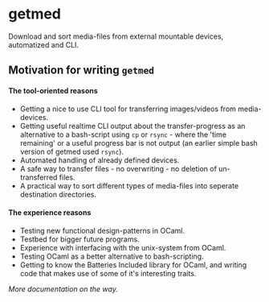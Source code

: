 getmed
======
Download and sort media-files from external mountable devices, automatized and CLI.

## Motivation for writing `getmed`

#### The tool-oriented reasons
* Getting a nice to use CLI tool for transferring images/videos from
media-devices.
* Getting useful realtime CLI output about the transfer-progress as
  an alternative to a bash-script using `cp` or `rsync` - where the
  'time remaining' or a useful progress bar is not output
  (an earlier simple bash version of getmed used `rsync`). 
* Automated handling of already defined devices.
* A safe way to transfer files - no overwriting - no deletion of
un-transferred files.
* A practical way to sort different types of media-files into seperate
destination directories.

#### The experience reasons
* Testing new functional design-patterns in OCaml.
* Testbed for bigger future programs.
* Experience with interfacing with the unix-system from OCaml.
* Testing OCaml as a better alternative to bash-scripting.
* Getting to know the Batteries Included library for OCaml, and writing
code that makes use of some of it's interesting traits.

*More documentation on the way.*
